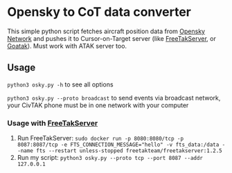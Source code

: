# Opensky to CoT data converter

This simple python script fetches aircraft position data from [Opensky Network](https://opensky-network.org/)
and pushes it to Cursor-on-Target server (like [FreeTakServer](https://github.com/FreeTAKTeam/FreeTakServer), or
[Goatak](https://github.com/kdudkov/goatak)). Must work with ATAK server too.

## Usage

`python3 osky.py -h` to see all options

`python3 osky.py --proto broadcast` to send events via broadcast network, your CivTAK phone must be in one network with
your computer

### Usage with [FreeTakServer](https://github.com/FreeTAKTeam/FreeTakServer)

1. Run FreeTakServer:
`sudo docker run -p 8080:8080/tcp -p 8087:8087/tcp -e FTS_CONNECTION_MESSAGE="hello" -v fts_data:/data --name fts --restart unless-stopped freetakteam/freetakserver:1.2.5`
2. Run my script:
`python3 osky.py --proto tcp --port 8087 --addr 127.0.0.1`

